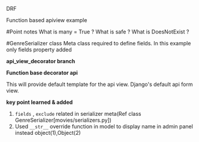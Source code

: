 DRF
   

Function based apiview example

#Point notes
    What is many = True ?
    What is safe ?
    What is DoesNotExist ?

#GenreSerializer class
    Meta class required to define fields.
    In this example only fields property added


**api_view_decorator branch**


**Function base decorator api**

This will provide default template for the api view.
Django's default api form view.

**key point learned & added**
   1. `fields` , `exclude` related in serializer meta(Ref class GenreSerializer[movies/serializers.py])
   2. Used `__str__` override function in model to display name in admin panel instead object(1),Object(2)